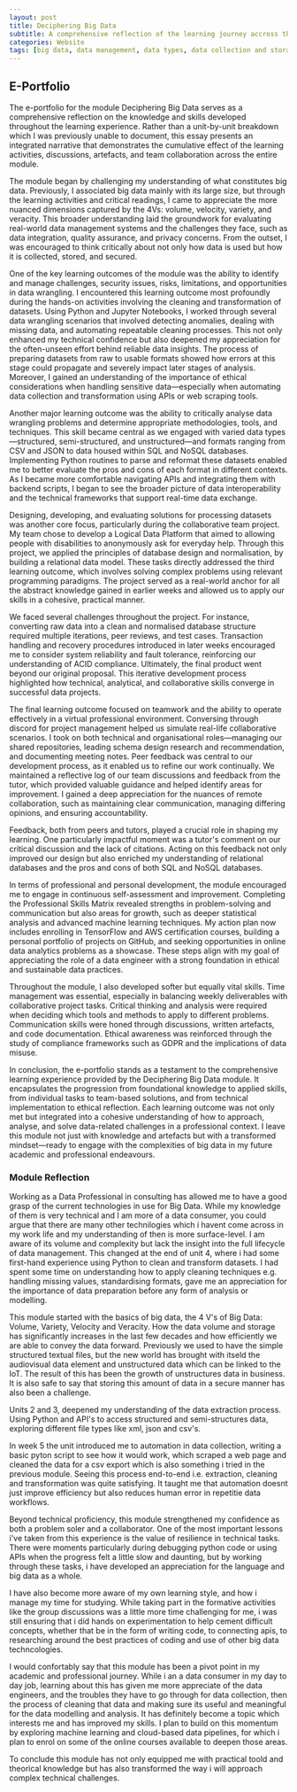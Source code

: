 ```yaml
---
layout: post
title: Deciphering Big Data
subtitle: A comprehensive reflection of the learning journey accross the 12 units of the module. It includes artefacts, summaries of activities and personal reflections related to the modules core learning outcomes.
categories: Website
tags: [big data, data management, data types, data collection and storage, data cleansing and transformation, data compliance]
---
```


## E-Portfolio
The e-portfolio for the module Deciphering Big Data serves as a comprehensive reflection on the knowledge and skills developed throughout the learning experience. Rather than a unit-by-unit breakdown which I was previously unable to document, this essay presents an integrated narrative that demonstrates the cumulative effect of the learning activities, discussions, artefacts, and team collaboration across the entire module.

The module began by challenging my understanding of what constitutes big data. Previously, I associated big data mainly with its large size, but through the learning activities and critical readings, I came to appreciate the more nuanced dimensions captured by the 4Vs: volume, velocity, variety, and veracity. This broader understanding laid the groundwork for evaluating real-world data management systems and the challenges they face, such as data integration, quality assurance, and privacy concerns. From the outset, I was encouraged to think critically about not only how data is used but how it is collected, stored, and secured.

One of the key learning outcomes of the module was the ability to identify and manage challenges, security issues, risks, limitations, and opportunities in data wrangling. I encountered this learning outcome most profoundly during the hands-on activities involving the cleaning and transformation of datasets. Using Python and Jupyter Notebooks, I worked through several data wrangling scenarios that involved detecting anomalies, dealing with missing data, and automating repeatable cleaning processes. This not only enhanced my technical confidence but also deepened my appreciation for the often-unseen effort behind reliable data insights. The process of preparing datasets from raw to usable formats showed how errors at this stage could propagate and severely impact later stages of analysis. Moreover, I gained an understanding of the importance of ethical considerations when handling sensitive data—especially when automating data collection and transformation using APIs or web scraping tools.

Another major learning outcome was the ability to critically analyse data wrangling problems and determine appropriate methodologies, tools, and techniques. This skill became central as we engaged with varied data types—structured, semi-structured, and unstructured—and formats ranging from CSV and JSON to data housed within SQL and NoSQL databases. Implementing Python routines to parse and reformat these datasets enabled me to better evaluate the pros and cons of each format in different contexts. As I became more comfortable navigating APIs and integrating them with backend scripts, I began to see the broader picture of data interoperability and the technical frameworks that support real-time data exchange.

Designing, developing, and evaluating solutions for processing datasets was another core focus, particularly during the collaborative team project. My team chose to develop a Logical Data Platform that aimed to allowing people with disabilities to anonymously ask for everyday help. Through this project, we applied the principles of database design and normalisation, by building a relational data model. These tasks directly addressed the third learning outcome, which involves solving complex problems using relevant programming paradigms. The project served as a real-world anchor for all the abstract knowledge gained in earlier weeks and allowed us to apply our skills in a cohesive, practical manner.

We faced several challenges throughout the project. For instance, converting raw data into a clean and normalised database structure required multiple iterations, peer reviews, and test cases. Transaction handling and recovery procedures introduced in later weeks encouraged me to consider system reliability and fault tolerance, reinforcing our understanding of ACID compliance. Ultimately, the final product went beyond our original proposal. This iterative development process highlighted how technical, analytical, and collaborative skills converge in successful data projects.

The final learning outcome focused on teamwork and the ability to operate effectively in a virtual professional environment. Conversing through discord for project management helped us simulate real-life collaborative scenarios. I took on both technical and organisational roles—managing our shared repositories, leading schema design research and recommendation, and documenting meeting notes. Peer feedback was central to our development process, as it enabled us to refine our work continually. We maintained a reflective log of our team discussions and feedback from the tutor, which provided valuable guidance and helped identify areas for improvement. I gained a deep appreciation for the nuances of remote collaboration, such as maintaining clear communication, managing differing opinions, and ensuring accountability.

Feedback, both from peers and tutors, played a crucial role in shaping my learning. One particularly impactful moment was a tutor's comment on our critical discussion and the lack of citations. Acting on this feedback not only improved our design but also enriched my understanding of relational databases and the pros and cons of both SQL and NoSQL databases.

In terms of professional and personal development, the module encouraged me to engage in continuous self-assessment and improvement. Completing the Professional Skills Matrix revealed strengths in problem-solving and communication but also areas for growth, such as deeper statistical analysis and advanced machine learning techniques. My action plan now includes enrolling in TensorFlow and AWS certification courses, building a personal portfolio of projects on GitHub, and seeking opportunities in online data analytics problems as a showcase. These steps align with my goal of appreciating the role of a data engineer with a strong foundation in ethical and sustainable data practices.

Throughout the module, I also developed softer but equally vital skills. Time management was essential, especially in balancing weekly deliverables with collaborative project tasks. Critical thinking and analysis were required when deciding which tools and methods to apply to different problems. Communication skills were honed through discussions, written artefacts, and code documentation. Ethical awareness was reinforced through the study of compliance frameworks such as GDPR and the implications of data misuse.

In conclusion, the e-portfolio stands as a testament to the comprehensive learning experience provided by the Deciphering Big Data module. It encapsulates the progression from foundational knowledge to applied skills, from individual tasks to team-based solutions, and from technical implementation to ethical reflection. Each learning outcome was not only met but integrated into a cohesive understanding of how to approach, analyse, and solve data-related challenges in a professional context. I leave this module not just with knowledge and artefacts but with a transformed mindset—ready to engage with the complexities of big data in my future academic and professional endeavours.



### Module Reflection

Working as a Data Professional in consulting has allowed me to have a good grasp of the current technologies in use for Big Data. While my knowledge of them is very technical and I am more of a data consumer, you could argue that there are many other technilogies which i havent come across in my work life and my understanding of then is more surface-level. I am aware of its volume and complexity but lack the insight into the full lifecycle of data management. This changed at the end of unit 4, where i had some first-hand experience using Python to clean and transform datasets. I had spent some time on understanding how to apply cleaning techniques e.g. handling missing values, standardising formats, gave me an appreciation for the importance of data preparation before any form of analysis or modelling. 

This module started with the basics of big data, the 4 V's of Big Data: Volume, Variety, Velocity and Veracity. How the data volume and storage has significantly increases in the last few decades and how efficiently we are able to convey the data forward. Previously we used to have the simple structured textual files, but the new world has brought with itseld the audiovisual data element and unstructured data which can be linked to the IoT. The result of this has been the growth of unstructures data in business. It is also safe to say that storing this amount of data in a secure manner has also been a challenge.

Units 2 and 3, deepened my understanding of the data extraction process. Using Python and API's to access structured and semi-structures data, exploring different file types like xml, json and csv's. 

In week 5 the unit introduced me to automation in data collection, writing a basic pyton script to see how it would work, which scraped a web page and cleaned the data for a csv export which is also something i tried in the previous module.  Seeing this process end-to-end i.e. extraction, cleaning and transformation was quite satisfying. It taught me that automation doesnt just improve efficiency but also reduces human error in repetitie data workflows.

Beyond technical proficiency, this module strengthened my confidence as both a problem soler and a collaborator. One of the most important lessons i've taken from this experience is the value of resilience in technical tasks. There were moments particularly during debugging python code or using APIs when the progress felt a little slow and daunting, but by working through these tasks, i have developed an appreciation for the language and big data as a whole. 

I have also become more aware of my own learning style, and how i manage my time for studying. While taking part in the formative activities like the group discussions was a little more time challenging for me, i was still ensuring that i did hands on experimentation to help cement difficult concepts, whether that be in the form of writing code, to connecting apis, to researching around the best practices of coding and use of other big data techncologies. 

I would confortably say that this module has been a pivot point in my academic and professional journey. While i an a data consumer in my day to day job, learning about this has given me more appreciate of the data engineers, and the troubles they have to go through for data collection, then the process of cleaning that data and making sure its useful and meaningful for the data modelling and analysis. It has definitely become a topic which interests me and has improved my skills. I plan to build on this momentum by exploring machine learning and cloud-based data pipelines, for which i plan to enrol on some of the online courses available to deepen those areas. 

To conclude this module has not only equipped me with practical toold and theorical knowledge but has also transformed the way i will approach complex technical challenges. 
